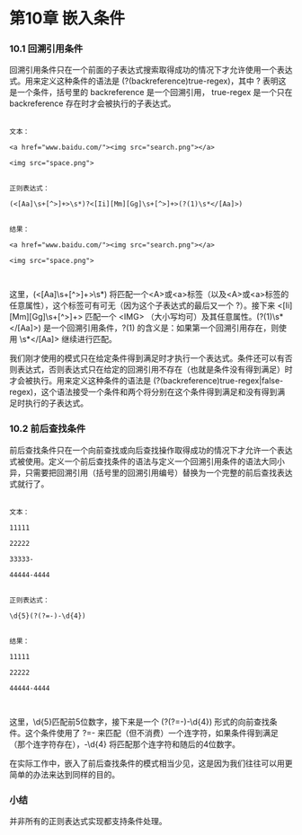 <!DOCTYPE html>
<html lang="en">
<head>
	<meta charset="UTF-8">
	<title>chapter10</title>
	<link rel="stylesheet" type="text/css" href="/regularExpression.css">
</head>
<body>
	<h1>第10章 嵌入条件</h1>
	<h3>10.1 回溯引用条件</h3>
	<p>
		回溯引用条件只在一个前面的子表达式搜索取得成功的情况下才允许使用一个表达式。用来定义这种条件的语法是 (?(backreference)true-regex)，其中 ? 表明这是一个条件，括号里的 backreference 是一个回溯引用， true-regex 是一个只在 backreference 存在时才会被执行的子表达式。<br /><br />
<code>
文本：<br />
&lt;a href="www.baidu.com/"&gt;&lt;img src="search.png"&gt;&lt;/a&gt;<br />
&lt;img src="space.png"&gt;<br /><br />
正则表达式：<br />
(&lt;[Aa]\s+[^>]+&gt;\s*)?&lt;[Ii][Mm][Gg]\s+[^>]+&gt;(?(1)\s*&lt;/[Aa]&gt;)<br /><br />
结果：<br />
&lt;a href="www.baidu.com/"&gt;&lt;img src="search.png"&gt;&lt;/a&gt;<br />
&lt;img src="space.png"&gt;<br /><br />
</code>

这里，(&lt;[Aa]\s+[^>]+&gt;\s*) 将匹配一个&lt;A&gt;或&lt;a&gt;标签（以及&lt;A&gt;或&lt;a&gt;标签的任意属性），这个标签可有可无（因为这个子表达式的最后又一个 ?）。接下来 &lt;[Ii][Mm][Gg]\s+[^>]+&gt; 匹配一个 &lt;IMG&gt; （大小写均可）及其任意属性。(?(1)\s*&lt;/[Aa]&gt;) 是一个回溯引用条件，?(1) 的含义是：如果第一个回溯引用存在，则使用 \s*&lt;/[Aa]&gt; 继续进行匹配。<br />

我们刚才使用的模式只在给定条件得到满足时才执行一个表达式。条件还可以有否则表达式，否则表达式只在给定的回溯引用不存在（也就是条件没有得到满足）时才会被执行。用来定义这种条件的语法是 (?(backreference)true-regex|false-regex)，这个语法接受一个条件和两个将分别在这个条件得到满足和没有得到满足时执行的子表达式。
</p>
	<h3>10.2 前后查找条件</h3>
	<p>
		前后查找条件只在一个向前查找或向后查找操作取得成功的情况下才允许一个表达式被使用。定义一个前后查找条件的语法与定义一个回溯引用条件的语法大同小异，只需要把回溯引用（括号里的回溯引用编号）替换为一个完整的前后查找表达式就行了。<br /><br />
<code>
文本：<br />
11111<br />
22222<br />
33333-<br />
44444-4444<br /><br />
正则表达式：<br />
\d{5}(?(?=-)-\d{4})<br /><br />
结果：<br />
11111<br />
22222<br />
44444-4444<br /><br />
</code>

这里，\d{5}匹配前5位数字，接下来是一个 (?(?=-)-\d{4}) 形式的向前查找条件。这个条件使用了 ?=- 来匹配（但不消费）一个连字符，如果条件得到满足（那个连字符存在），-\d{4} 将匹配那个连字符和随后的4位数字。<br />

在实际工作中，嵌入了前后查找条件的模式相当少见，这是因为我们往往可以用更简单的办法来达到同样的目的。
</p>
	<h3>小结</h3>
	<p>
		并非所有的正则表达式实现都支持条件处理。
	</p>

</body>
</html>